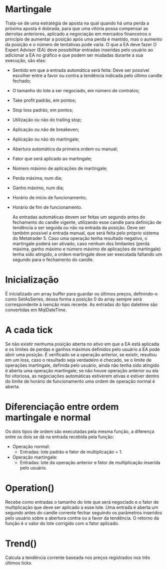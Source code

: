 # Martingale
  Trata-se de uma estratégia de aposta na qual quando há uma perda a próxima aposta é dobrada, para que uma vitória possa compensar as derrotas anteriores, aplicado a negociação em mercados financeiros o princípio de aumentar a posição após uma perda é mantido, mas o aumento da posição e o número de tentativas pode varia.
  O que a EA deve fazer
  O Expert Advisor (EA) deve possibilitar entradas inseridas pelo usuário ao adicionar a EA no gráfico e que podem ser mudadas durante a sua execução, são elas:
- Sentido em que a entrada automática será feita: Deve ser possível escolher entre a favor ou contra a tendência indicada pelo último candle fechado;
- O tamanho do lote a ser negociado, em número de contratos;
- Take profit padrão, em pontos;
- Stop loss padrão, em pontos;
- Utilização ou não do trailing stop;
- Aplicação ou não de breakeven;
- Aplicação ou não do martingale;
- Abertura automática da primeira ordem ou manual;
- Fator que será aplicado ao martingale;
- Número máximo de aplicações de martingale;
- Perda máxima, num dia;
- Ganho máximo, num dia;
- Horário de início de funcionamento;
- Horário de fim de funcionamento.

  As entradas automáticas devem ser feitas um segundo antes do fechamento do candle vigente, utilizando esse candle para definição de tendência a ser seguida ou não na entrada da posição. Deve ser também possível a entrada manual, que será feita pelo próprio sistema do Metatrader 5.
  Caso uma operação tenha resultado negativo, o martingale poderá ser ativado, caso nenhum dos limitantes (perda máxima, ganho máximo e número máximo de aplicações de martingale) tenha sido atingido, a ordem martingale deve ser executada faltando um segundo para o fechamento do candle.

# Inicialização
  É inicializado um array buffer para guardar os últimos preços, definindo-o como SetAsSeries, dessa forma a posição 0 do array sempre será correspondente à isenção mais recente.
  As entradas do tipo datetime são convertidas em MqlDateTime.

# A cada tick
  Se não existir nenhuma posição aberta no ativo em que a EA está aplicada e os limites de perdas e ganhos máximos definidos pelo usuário a EA pode abrir uma posição. É verificado se a operação anterior, se existir, resultou em um loss, caso o resultado seja verdadeiro é checado, se o limite de operações martingale, definida pelo usuário, ainda não tenha sido atingido é aberta uma operação martingale; se não houve operação anterior ou ela foi vitoriosa, as negociações automáticas estiverem ativas e estiver dentro do limite de horário de funcionamento uma ordem de operação normal é aberta. 

# Diferenciação entre ordem martingale e normal
Os dois tipos de ordem são executadas pela mesma função, a diferença entre os dois se dá na entrada recebida pela função:
- Operação normal: 
  - Entradas: lote padrão e fator de multiplicação = 1.
- Operação martingale: 
  - Entradas: lote da operação anterior e fator de multiplicação inserida pelo usuário.

# Operation()
  Recebe como entradas o tamanho do lote que será negociado e o fator de multiplicação que deve ser aplicado a esse lote.
  Uma entrada é aberta um segundo antes do candle corrente fechar seguindo os parâmetros inseridos pelo usuário sobre a abertura contra ou a favor da tendência.
  O retorno da função é o valor do lote corrigido com o fator aplicado.

 # Trend()
  Calcula a tendência corrente baseada nos preços registrados nos três últimos ticks. 
